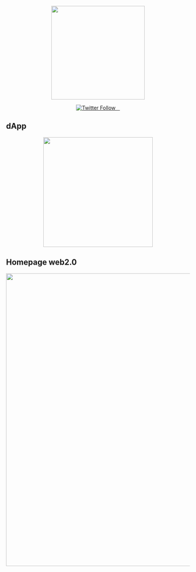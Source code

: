 <p align="center">
  <a >
    <picture>
      <source media="(prefers-color-scheme: dark)" srcset="https://i.ibb.co/YZ11TPJ/Banner.png">
      <img src="https://i.ibb.co/YZ11TPJ/Banner.png" height="256">
    </picture>
  </a>
</p>


<p align="center">
  <a aria-label="Vercel logo" href="https://twitter.com/timetravelapes">
    <img alt="Twitter Follow" src="https://img.shields.io/twitter/follow/timetravelapes?style=social">
  </a>
  <a aria-label="NPM version" href="https://www.npmjs.com/package/next">
    <img alt="" src="https://img.shields.io/npm/v/npm">
  </a>
  <a aria-label="License" href="https://github.com/vercel/next.js/blob/canary/license.md">
    <img alt="" src="https://img.shields.io/bower/l/bootstrap">
  </a>
  <a aria-label="Join the community on Discord" href="https://discord.com/invite/cU5c552APM">
    <img alt="" src="https://img.shields.io/badge/discord-join%20our%20community-green">
  </a>
</p>

## dApp 
<p align="center">
  <a href="https://dapp.timetravelapes.com">
    <picture>
      <source media="(prefers-color-scheme: dark)" srcset="https://i.ibb.co/18nwCbM/homepage-snapshot.png">
      <img src="https://i.ibb.co/18nwCbM/homepage-snapshot.png" height="300">
    </picture>
    
  </a>
</p>

## Homepage web2.0 
<p align="center">
  <a href="https://timetravelapes.com">
    <picture>
      <source media="(prefers-color-scheme: dark)" srcset="https://i.ibb.co/tMJZB5M/homepage-snapshot2.png">
      <img src="https://i.ibb.co/tMJZB5M/homepage-snapshot2.png" width="800">
    </picture>
    
  </a>
</p> 
 
